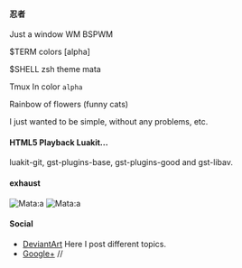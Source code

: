 #### 忍者
Just a window WM BSPWM

$TERM colors [alpha]

$SHELL zsh theme mata

Tmux In color `alpha`

Rainbow of flowers (funny cats)

I just wanted to be simple, without any problems, etc.﻿

#### HTML5 Playback Luakit...
luakit-git, gst-plugins-base, gst-plugins-good and gst-libav.

#### exhaust
![Mata:a](https://github.com/appath/dotfiles/blob/master/bspwm_mata/VirtualBox_5555_24_07_2017_10_44_27.png)
![Mata:a](https://github.com/appath/dotfiles/blob/master/bspwm_mata/VirtualBox_5555_24_07_2017_10_49_54.png)

#### Social
* [DeviantArt](http://boris241.deviantart.com/) Here I post different topics.
* [Google+](https://plus.google.com/u/0/106782122945207734872) //
